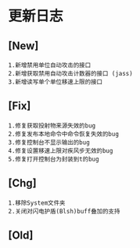 # 更新日志

## [New]
    1.新增禁用单位自动攻击的接口
    2.新增获取禁用自动攻击计数器的接口 (jass)
    3.新增读写单个单位移速上限的接口

## [Fix]
    1.修复获取投射物来源失效的bug
    2.修复发布本地命令中命令恢复失效的bug
    3.修复控制台不显示输出的bug
    4.修复设置移速上限对疾风步无效的bug
    5.修复打开控制台为封装到t的bug

## [Chg]
    1.移除System文件夹
    2.关闭对闪电护盾(Blsh)buff叠加的支持

## [Old]
